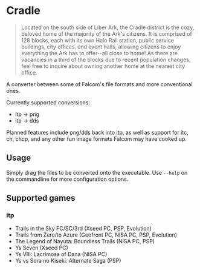 # Cradle
> Located on the south side of Liber Ark, the Cradle district is the cozy, beloved home of the majority of the Ark's citizens. It is comprised of 128 blocks, each with its own Halo Rail station, public service buildings, city offices, and event halls, allowing citizens to enjoy everything the Ark has to offer--all close to home! As there are vacancies in a third of the blocks due to recent population changes, feel free to inquire about owning another home at the nearest city office.

A converter between some of Falcom's file formats and more conventional ones.

Currently supported conversions:

- itp → png
- itp → dds

Planned features include png/dds back into itp, as well as support for itc, ch, chcp, and any other fun image formats Falcom may have cooked up.

## Usage

Simply drag the files to be converted onto the executable. Use `--help` on the commandline for more configuration options.

## Supported games

### itp
  - Trails in the Sky FC/SC/3rd (Xseed PC, PSP, Evolution)
  - Trails from Zero/to Azure (Geofront PC, NISA PC, PSP, Evolution)
  - The Legend of Nayuta: Boundless Trails (NISA PC, PSP)
  - Ys Seven (Xseed PC)
  - Ys VIII: Lacrimosa of Dana (NISA PC)
  - Ys vs Sora no Kiseki: Alternate Saga (PSP)
